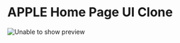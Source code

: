 # APPLE Home Page UI Clone
![Unable to show preview](https://github.com/digvijay-webdev/apple-ui-clone/blob/main/assets/forMD.png?raw=true)
